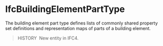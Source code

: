 IfcBuildingElementPartType
==========================

The building element part type defines lists of commonly shared property set definitions and representation maps of parts of a building element.

> HISTORY&nbsp; New entity in IFC4.
